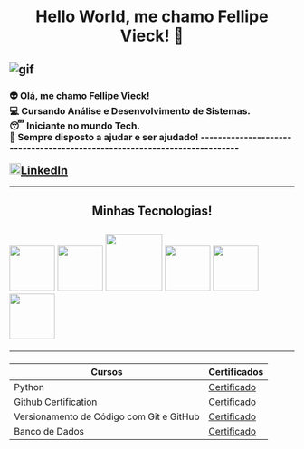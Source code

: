 <h1 align="center"> Hello World, me chamo Fellipe Vieck! 👋 </h1>

![gif](https://i.pinimg.com/originals/06/60/ef/0660efe82fa3da42ed56eef013171835.gif)
--------------------------------------------------------------------------

<h3>👽 Olá, me chamo Fellipe Vieck! <br>💻 Cursando Análise e Desenvolvimento de Sistemas. <br>😴 Iniciante no mundo Tech. <br>💬 Sempre disposto a ajudar e ser ajudado!
--------------------------------------------------------------------------

<img src="https://cdn.jsdelivr.net/gh/devicons/devicon@latest/icons/linkedin/linkedin-original.svg" width="20px"><span style="font-size: 20px;">[LinkedIn](https://www.linkedin.com/in/fellipe-vieck-33a628275/)</span>

--------------------------------------------------------------------------
<h2 align="center"> Minhas Tecnologias! <h2>
<img src="https://cdn.jsdelivr.net/gh/devicons/devicon@latest/icons/python/python-original-wordmark.svg" width="80px">
<img src="https://cdn.jsdelivr.net/gh/devicons/devicon@latest/icons/github/github-original-wordmark.svg" width="80px">
<img src="https://cdn.jsdelivr.net/gh/devicons/devicon@latest/icons/git/git-plain-wordmark.svg" width="100px"/>
<img src="https://cdn.jsdelivr.net/gh/devicons/devicon@latest/icons/microsoftsqlserver/microsoftsqlserver-original-wordmark.svg" width="80px">
<img src="https://cdn.jsdelivr.net/gh/devicons/devicon@latest/icons/mysql/mysql-original-wordmark.svg" width="80px">
<img src="https://cdn.jsdelivr.net/gh/devicons/devicon@latest/icons/postgresql/postgresql-original-wordmark.svg" width="80px">
          

        
          

--------------------------------------------------------------------------
| Cursos | Certificados |
| -------| ----------- |
| Python | [Certificado](https://www.dio.me/certificate/42AN9SOC/share)
| Github Certification | [Certificado](https://www.dio.me/certificate/NGDHIOR6/share)
| Versionamento de Código com Git e GitHub | [Certificado](https://www.dio.me/certificate/UIRZQIC0/share)
| Banco de Dados | [Certificado](https://www.udemy.com/certificate/UC-2b861248-fbbf-466f-9f48-46398bd2e197/)